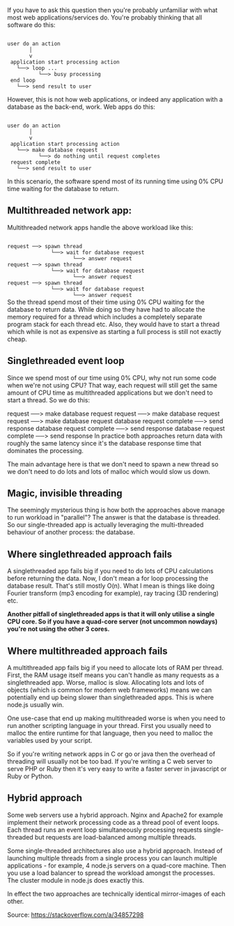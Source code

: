 
If you have to ask this question then you're probably unfamiliar with what most web applications/services do. You're probably thinking that all software do this:

<code>
user do an action
       │
       v
 application start processing action
   └──> loop ...
          └──> busy processing
 end loop
   └──> send result to user
</code>

However, this is not how web applications, or indeed any application with a database as the back-end, work. Web apps do this:

<code>
user do an action
       │
       v
 application start processing action
   └──> make database request
          └──> do nothing until request completes
 request complete
   └──> send result to user
</code>

In this scenario, the software spend most of its running time using 0% CPU time waiting for the database to return.

## Multithreaded network app:
Multithreaded network apps handle the above workload like this:

<code>
request ──> spawn thread
              └──> wait for database request
                     └──> answer request
request ──> spawn thread
              └──> wait for database request
                     └──> answer request
request ──> spawn thread
              └──> wait for database request
                     └──> answer request
</code>
So the thread spend most of their time using 0% CPU waiting for the database to return data. While doing so they have had to allocate the memory required for a thread which includes a completely separate program stack for each thread etc. Also, they would have to start a thread which while is not as expensive as starting a full process is still not exactly cheap.

## Singlethreaded event loop
Since we spend most of our time using 0% CPU, why not run some code when we're not using CPU? That way, each request will still get the same amount of CPU time as multithreaded applications but we don't need to start a thread. So we do this:

request ──> make database request
request ──> make database request
request ──> make database request
database request complete ──> send response
database request complete ──> send response
database request complete ──> send response
In practice both approaches return data with roughly the same latency since it's the database response time that dominates the processing.

The main advantage here is that we don't need to spawn a new thread so we don't need to do lots and lots of malloc which would slow us down.

## Magic, invisible threading
The seemingly mysterious thing is how both the approaches above manage to run workload in "parallel"? The answer is that the database is threaded. So our single-threaded app is actually leveraging the multi-threaded behaviour of another process: the database.

## Where singlethreaded approach fails
A singlethreaded app fails big if you need to do lots of CPU calculations before returning the data. Now, I don't mean a for loop processing the database result. That's still mostly O(n). What I mean is things like doing Fourier transform (mp3 encoding for example), ray tracing (3D rendering) etc.

**Another pitfall of singlethreaded apps is that it will only utilise a single CPU core. So if you have a quad-core server (not uncommon nowdays) you're not using the other 3 cores.**

## Where multithreaded approach fails
A multithreaded app fails big if you need to allocate lots of RAM per thread. First, the RAM usage itself means you can't handle as many requests as a singlethreaded app. Worse, malloc is slow. Allocating lots and lots of objects (which is common for modern web frameworks) means we can potentially end up being slower than singlethreaded apps. This is where node.js usually win.

One use-case that end up making multithreaded worse is when you need to run another scripting language in your thread. First you usually need to malloc the entire runtime for that language, then you need to malloc the variables used by your script.

So if you're writing network apps in C or go or java then the overhead of threading will usually not be too bad. If you're writing a C web server to serve PHP or Ruby then it's very easy to write a faster server in javascript or Ruby or Python.

## Hybrid approach
Some web servers use a hybrid approach. Nginx and Apache2 for example implement their network processing code as a thread pool of event loops. Each thread runs an event loop simultaneously processing requests single-threaded but requests are load-balanced among multiple threads.

Some single-threaded architectures also use a hybrid approach. Instead of launching multiple threads from a single process you can launch multiple applications - for example, 4 node.js servers on a quad-core machine. Then you use a load balancer to spread the workload amongst the processes. The cluster module in node.js does exactly this.

In effect the two approaches are technically identical mirror-images of each other.


Source: https://stackoverflow.com/a/34857298

